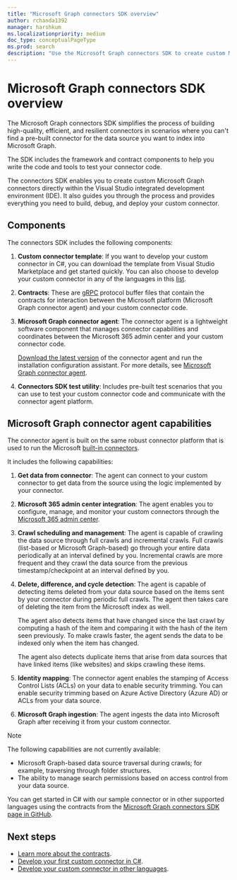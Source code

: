```yaml
---
title: "Microsoft Graph connectors SDK overview"
author: rchanda1392
manager: harshkum
ms.localizationpriority: medium
doc_type: conceptualPageType
ms.prod: search
description: "Use the Microsoft Graph connectors SDK to create custom Microsoft Graph connectors."
---
```


# Microsoft Graph connectors SDK overview

The Microsoft Graph connectors SDK simplifies the process of building high-quality, efficient, and resilient connectors in scenarios where you can't find a pre-built connector for the data source you want to index into Microsoft Graph.

The SDK includes the framework and contract components to help you write the code and tools to test your connector code.

The connectors SDK enables you to create custom Microsoft Graph connectors directly within the Visual Studio integrated development environment (IDE). It also guides you through the process and provides everything you need to build, debug, and deploy your custom connector.

## Components

The connectors SDK includes the following components:

1. **Custom connector template**: If you want to develop your custom connector in C#, you can download the template from Visual Studio Marketplace and get started quickly. You can also choose to develop your custom connector in any of the languages in this [list](https://grpc.io/docs/languages/).

2. **Contracts**: These are [gRPC](https://grpc.io/docs/what-is-grpc/) protocol buffer files that contain the contracts for interaction between the Microsoft platform (Microsoft Graph connector agent) and your custom connector code.

3. **Microsoft Graph connector agent**: The connector agent is a lightweight software component that manages connector capabilities and coordinates between the Microsoft 365 admin center and your custom connector code.

    [Download the latest version](https://aka.ms/gcadownload/) of the connector agent and run the installation configuration assistant. For more details, see [Microsoft Graph connector agent](/MicrosoftSearch/graph-connector-agent/).

4. **Connectors SDK test utility**: Includes pre-built test scenarios that you can use to test your custom connector code and communicate with the connector agent platform.

## Microsoft Graph connector agent capabilities

The connector agent is built on the same robust connector platform that is used to run the Microsoft [built-in connectors](https://www.microsoft.com/microsoft-search/connectors/?publisher=Microsoft&category=).

It includes the following capabilities:

1. **Get data from connector**: The agent can connect to your custom connector to get data from the source using the logic implemented by your connector.

2. **Microsoft 365 admin center integration**: The agent enables you to configure, manage, and monitor your custom connectors through the [Microsoft 365 admin center](https://admin.microsoft.com/adminportal/home#/MicrosoftSearch/Connectors/add).

3. **Crawl scheduling and management**: The agent is capable of crawling the data source through full crawls and incremental crawls. Full crawls (list-based or Microsoft Graph-based) go through your entire data periodically at an interval defined by you. Incremental crawls are more frequent and they crawl the data source from the previous timestamp/checkpoint at an interval defined by you.

4. **Delete, difference, and cycle detection**: The agent is capable of detecting items deleted from your data source based on the items sent by your connector during periodic full crawls. The agent then takes care of deleting the item from the Microsoft index as well.

    The agent also detects items that have changed since the last crawl by computing a hash of the item and comparing it with the hash of the item seen previously. To make crawls faster, the agent sends the data to be indexed only when the item has changed.

    The agent also detects duplicate items that arise from data sources that have linked items (like websites) and skips crawling these items.

5. **Identity mapping**: The connector agent enables the stamping of Access Control Lists (ACLs) on your data to enable security trimming. You can enable security trimming based on Azure Active Directory (Azure AD) or ACLs from your data source.

6. **Microsoft Graph ingestion**: The agent ingests the data into Microsoft Graph after receiving it from your custom connector.

>[!Note]
> The following capabilities are not currently available:
> - Microsoft Graph-based data source traversal during crawls; for example, traversing through folder structures.
> - The ability to manage search permissions based on access control from your data source.

You can get started in C# with our sample connector or in other supported languages using the contracts from the [Microsoft Graph connectors SDK page in GitHub](https://github.com/microsoftgraph/msgraph-connectors-sdk).

## Next steps

* [Learn more about the contracts](/graph/custom-connector-sdk-contracts-services).
* [Develop your first custom connector in C#](/graph/custom-connector-sdk-sample-overview).
* [Develop your custom connector in other languages](/graph/custom-connector-sdk-other-languages).
